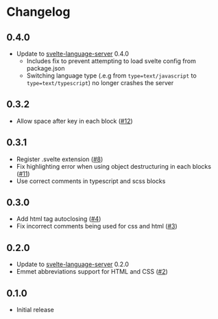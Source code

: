 # Changelog

## 0.4.0

*   Update to [svelte-language-server](https://github.com/UnwrittenFun/svelte-language-server/tree/v0.4.0) 0.4.0
    *   Includes fix to prevent attempting to load svelte config from package.json
    *   Switching language type (.e.g from `type=text/javascript` to `type=text/typescript`) no longer crashes the server

## 0.3.2

*   Allow space after key in each block ([#12](https://github.com/UnwrittenFun/svelte-vscode/issues/12))

## 0.3.1

*   Register .svelte extension ([#8](https://github.com/UnwrittenFun/svelte-vscode/pull/8))
*   Fix highlighting error when using object destructuring in each blocks ([#11](https://github.com/UnwrittenFun/svelte-vscode/issues/11))
*   Use correct comments in typescript and scss blocks

## 0.3.0

*   Add html tag autoclosing ([#4](https://github.com/UnwrittenFun/svelte-vscode/pull/4))
*   Fix incorrect comments being used for css and html ([#3](https://github.com/UnwrittenFun/svelte-vscode/issues/3))

## 0.2.0

*   Update to [svelte-language-server](https://github.com/UnwrittenFun/svelte-language-server/tree/v0.2.0) 0.2.0
*   Emmet abbreviations support for HTML and CSS ([#2](https://github.com/UnwrittenFun/svelte-vscode/issues/2))

## 0.1.0

*   Initial release
